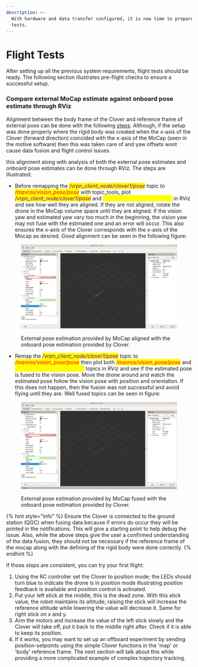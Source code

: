 ```yaml
---
description: >-
  With hardware and data transfer configured, it is now time to prepare flight
  tests.
---
```


# Flight Tests

After setting up all the previous system requirements, flight tests should be ready. The following section illustrates pre-flight checks to ensure a successful setup.

### Compare external MoCap estimate against onboard pose estimate through RViz

Alignment between the body frame of the Clover and reference frame of external pose can be done with the following [steps](https://docs.px4.io/main/en/ros/external\_position\_estimation.html#first-flight). Although, if the setup was done properly where the rigid body was created when the x-axis of the Clover (forward direction) coincided with the x-axis of the MoCap (seen in the motive software) then this was taken care of and yaw offsets wont cause data fusion and flight control issues.

this alignment along with analysis of both the external pose estimates and onboard pose estimates can be done through RViz. The steps are illustrated:

* Before remapping the <mark style="color:purple;">/vrpn\_</mark>_<mark style="color:purple;">client\_node/clover1/pose</mark> <mark style="color:red;"></mark>_ topic _to <mark style="color:red;">/mavros/vision</mark>_<mark style="color:red;">\_</mark>_<mark style="color:red;">pose/pose</mark> with_ topic\_tools, plot _<mark style="color:purple;">/vrpn\_client\_node/clover1/pose</mark>_ and _<mark style="color:yellow;">/mavros/local\_position/pose</mark>_ in RViz and see how well they are aligned. If they are not aligned, rotate the drone in the MoCap volume space until they are aligned. If the vision yaw and estimated yaw vary too much in the beginning, the vision yaw may not fuse with the estimated one and an error will occur. This also ensures the x-axis of the Clover corresponds with the x-axis of the Mocap as desired. Good alignment can be seen in the following figure:

<figure><img src="../../.gitbook/assets/rviz_overlap.png" alt=""><figcaption><p>External pose estimation provided by MoCap aligned with the onboard pose estimation provided by Clover.</p></figcaption></figure>

* Remap the _<mark style="color:purple;">/vrpn\_client\_node/clover1/pose</mark>_ topic to _<mark style="color:red;">/mavros/vision\_pose/pose</mark>_ then plot both _<mark style="color:red;">/mavros/vision\_pose/pose</mark>_ and _<mark style="color:yellow;">/mavros/local\_position/pose</mark>_ topics in RViz and see if the estimated pose is fused to the vision pose. Move the drone around and watch the estimated pose follow the vision pose with position and orientation. If this does not happen, then the fusion was not successful and avoid flying until they are. Well fused topics can be seen in figure:

<figure><img src="../../.gitbook/assets/rviz_merged.png" alt=""><figcaption><p>External pose estimation provided by MoCap fused with the onboard pose estimation provided by Clover.</p></figcaption></figure>

{% hint style="info" %}
Ensure the Clover is connected to the ground station (QGC) when fusing data because if errors do occur they will be printed in the notifications. This will give a starting point to help debug the issue. Also, while the above steps give the user a confirmed understanding of the data fusion, they should not be necessary if the reference frame of the mocap along with the defining of the rigid body were done correctly.
{% endhint %}

If those steps are consistent, you can try your first flight:

1. Using the RC controller set the Clover to position mode; the LEDs should turn blue to indicate the drone is in position mode illustrating position feedback is available and position control is activated.
2. Put your left stick at the middle, this is the dead zone. With this stick value, the robot maintains its altitude; raising the stick will increase the reference altitude while lowering the value will decrease it. Same for right stick on x and y.
3. Arm the motors and increase the value of the left stick slowly and the Clover will take off, put it back to the middle right after. Check if it is able to keep its position.
4. If it works, you may want to set up an offboard experiment by sending position-setpoints using the simple Clover functions in the 'map' or 'body' reference frame. The next section will talk about this while providing a more complicated example of complex trajectory tracking.
